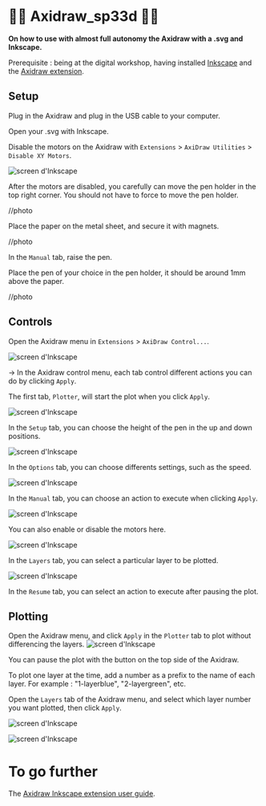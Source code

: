 # 🚧🚧 Axidraw_sp33d 🚧🚧

**On how to use with almost full autonomy the Axidraw with a .svg and Inkscape.**

Prerequisite : being at the digital workshop,  having installed [Inkscape](https://inkscape.org) and the [Axidraw extension](https://wiki.evilmadscientist.com/Axidraw_Software_Installation).


## Setup

Plug in the Axidraw and plug in the USB cable to your computer.

Open your .svg with Inkscape.

Disable the motors on the Axidraw with `Extensions` > `AxiDraw Utilities` > `Disable XY Motors`.

![screen d'Inkscape](./images/screen3.png)

After the motors are disabled, you carefully can move the pen holder in the top right corner. You should not have to force to move the pen holder.

//photo

Place the paper on the metal sheet, and secure it with magnets.

//photo

In the `Manual` tab, raise the pen.

Place the pen of your choice in the pen holder, it should be around 1mm above the paper.

//photo

## Controls

Open the Axidraw menu in `Extensions` > `AxiDraw Control...`.

![screen d'Inkscape](./images/screen1.png)

-> In the Axidraw control menu, each tab control different actions you can do by clicking `Apply`. 

The first tab, `Plotter`, will start the plot when you click `Apply`.

![screen d'Inkscape](./images/screen2.png)

In the `Setup` tab, you can choose the height of the pen in the up and down positions.

![screen d'Inkscape](./images/screen6.png)

In the `Options` tab, you can choose differents settings, such as the speed.

![screen d'Inkscape](./images/screen7.png)

In the `Manual` tab, you can choose an action to execute when clicking `Apply`.

![screen d'Inkscape](./images/screen4.png)

You can also enable or disable the motors here.

![screen d'Inkscape](./images/screen5.png)

In the `Layers` tab, you can select a particular layer to be plotted.

![screen d'Inkscape](./images/screen8.png)

In the `Resume` tab, you can select an action to execute after pausing the plot.

## Plotting

Open the Axidraw menu, and click `Apply` in the `Plotter` tab to plot without differencing the layers.
![screen d'Inkscape](./images/screen2.png)

You can pause the plot with the button on the top side of the Axidraw.

To plot one layer at the time, add a number as a prefix to the name of each layer. For example : "1-layerblue", "2-layergreen", etc.

Open the `Layers` tab of the Axidraw menu, and select which layer number you want plotted, then click `Apply`.

![screen d'Inkscape](./images/screen9.png)

![screen d'Inkscape](./images/screen8.png)

# To go further

The [Axidraw Inkscape extension user guide](https://www.manualslib.com/manual/1235134/Evil-Mad-Scientist-Axidraw.html).


